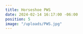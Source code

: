 ```yaml
---
title: Horseshoe PWS
date: 2024-02-14 16:17:00 -06:00
position: 5
image: "/uploads/PWS.jpg"
---
```


